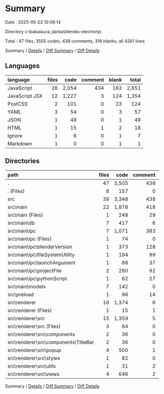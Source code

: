 # Summary

Date : 2025-05-23 10:08:14

Directory c:\\bakalaura_darba\\blendio-electronjs

Total : 47 files,  3505 codes, 438 comments, 318 blanks, all 4261 lines

Summary / [Details](details.md) / [Diff Summary](diff.md) / [Diff Details](diff-details.md)

## Languages
| language | files | code | comment | blank | total |
| :--- | ---: | ---: | ---: | ---: | ---: |
| JavaScript | 26 | 2,054 | 434 | 163 | 2,651 |
| JavaScript JSX | 12 | 1,227 | 3 | 124 | 1,354 |
| PostCSS | 2 | 101 | 0 | 23 | 124 |
| YAML | 3 | 54 | 0 | 3 | 57 |
| JSON | 1 | 48 | 0 | 1 | 49 |
| HTML | 1 | 15 | 1 | 2 | 18 |
| Ignore | 1 | 6 | 0 | 1 | 7 |
| Markdown | 1 | 0 | 0 | 1 | 1 |

## Directories
| path | files | code | comment | blank | total |
| :--- | ---: | ---: | ---: | ---: | ---: |
| . | 47 | 3,505 | 438 | 318 | 4,261 |
| . (Files) | 8 | 157 | 0 | 10 | 167 |
| src | 39 | 3,348 | 438 | 308 | 4,094 |
| src\\main | 22 | 1,878 | 418 | 143 | 2,439 |
| src\\main (Files) | 1 | 248 | 29 | 48 | 325 |
| src\\main\\db | 7 | 417 | 6 | 38 | 461 |
| src\\main\\ipc | 7 | 1,071 | 383 | 50 | 1,504 |
| src\\main\\ipc (Files) | 1 | 74 | 0 | 2 | 76 |
| src\\main\\ipc\\blenderVersion | 1 | 373 | 128 | 14 | 515 |
| src\\main\\ipc\\fileSystemUtility | 1 | 194 | 99 | 15 | 308 |
| src\\main\\ipc\\launchArgument | 1 | 88 | 37 | 5 | 130 |
| src\\main\\ipc\\projectFile | 2 | 280 | 92 | 10 | 382 |
| src\\main\\ipc\\pythonScript | 1 | 62 | 27 | 4 | 93 |
| src\\main\\models | 7 | 142 | 0 | 7 | 149 |
| src\\preload | 1 | 96 | 14 | 10 | 120 |
| src\\renderer | 16 | 1,374 | 6 | 155 | 1,535 |
| src\\renderer (Files) | 1 | 15 | 1 | 2 | 18 |
| src\\renderer\\src | 15 | 1,359 | 5 | 153 | 1,517 |
| src\\renderer\\src (Files) | 3 | 64 | 0 | 14 | 78 |
| src\\renderer\\src\\components | 2 | 36 | 0 | 6 | 42 |
| src\\renderer\\src\\components\\TitleBar | 2 | 36 | 0 | 6 | 42 |
| src\\renderer\\src\\popup | 4 | 500 | 1 | 58 | 559 |
| src\\renderer\\src\\styles | 1 | 82 | 0 | 20 | 102 |
| src\\renderer\\src\\utils | 1 | 31 | 2 | 6 | 39 |
| src\\renderer\\src\\views | 4 | 646 | 2 | 49 | 697 |

Summary / [Details](details.md) / [Diff Summary](diff.md) / [Diff Details](diff-details.md)